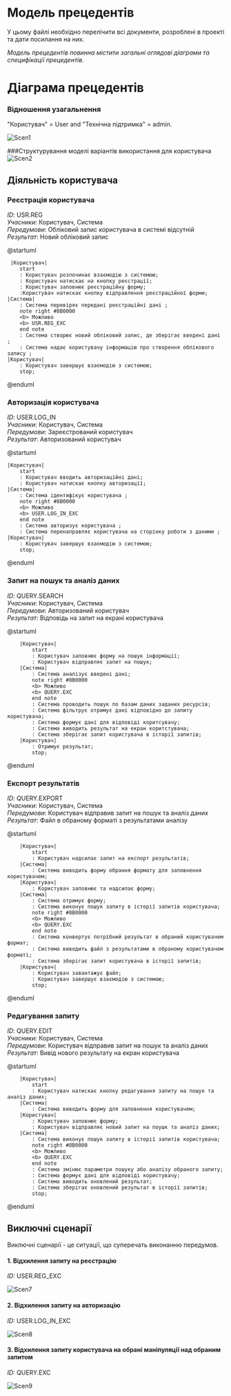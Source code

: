 # Модель прецедентів

У цьому файлі необхідно перелічити всі документи, розроблені в проекті та дати посилання на них.

*Модель прецедентів повинна містити загальні оглядові діаграми та специфікації прецедентів.*

# Діаграма прецедентів

### Відношення узагальнення

"Користувач" = User and "Технічна підтримка" = admin.

![Scen1](https://i.postimg.cc/8CZnCmMY/image.png)

###Структурування моделі варіантів використання для користувача
![Scen2](https://i.postimg.cc/GbLKzsqm/image.png)

## Діяльність користувача

### Реєстрація користувача

*ID*: USR.REG <br>
*Учасники*: Користувач, Система <br>
*Передумови*: Обліковий запис користувача в системі відсутній <br>
*Результат*: Новий обліковий запис <br>

@startuml

     |Користувач|
        start
        : Користувач розпочинає взаємодію з системою;
        : Користувач натискає на кнопку реєстрації;
        : Користувач заповнює реєстраційну форму;
        :Користувач натискає кнопку відправлення реєстраційної форми;
    |Система|
        : Система перевіряє передані реєстраційні дані ;
        note right #8B0000
        <b> Можливо
        <b> USR.REG_EXС
        end note
        : Система створює новий обліковий запис, де зберігає введені дані ;
        : Система надає користувачу інформацію про створення облікового запису ;
    |Користувач|
        : Користувач завершує взаємодію з системою;
        stop;

@enduml


### Авторизація користувача
 
*ID*: USER.LOG_IN <br>
*Учасники*: Користувач, Система <br>
*Передумови*: Зареєстрований користувач <br>
*Результат*: Авторизований користувач <br>

@startuml

    |Користувач|
        start
        : Користувач вводить авторизаційні дані;
        : Користувач натискає кнопку авторизації;
    |Система|
        : Система ідентифікує користувача ;
        note right #8B0000
        <b> Можливо
        <b> USER.LOG_IN_EXC
        end note
        : Система авторизує користувача ;
        : Система перенаправляє користувача на сторінку роботи з даними ;
    |Користувач|
        : Користувач завершує взаємодію з системою;
        stop;

@enduml


### Запит на пошук та аналіз даних <br>

*ID*: QUERY.SEARCH <br>
*Учасники*: Користувач, Система <br>
*Передумови*: Авторизований користувач <br>
*Результат*:  Відповідь на запит на екрані користувача <br>

@startuml

        |Користувач|
            start
            : Користувач заповнює форму на пошук інформації;
            : Користувач відправляє запит на пошук;
        |Система|
            : Система аналізує введені дані;
            note right #8B0000
            <b> Можливо
            <b> QUERY.EXC
            end note
            : Система проводить пошук по базам даних заданих ресурсів;
            : Система фільтрує отримує дані відповідно до запиту користувача;
            : Система формує дані для відповіді коритсувачу;
            : Система виводить результат на екран коритстувача;
            : Система зберігає запит користувача в історії запитів;
        |Користувач|
            : Отримує результат;
            stop;

@enduml

### Експорт результатів <br>

*ID*: QUERY.EXPORT <br>
*Учасники*: Користувач, Система <br>
*Передумови*: Користувач відправив запит на пошук та аналіз даних <br>
*Результат*: Файл в обраному форматі з результатами аналізу <br>

@startuml

        |Користувач|
            start
            : Користувач надсилає запит на експорт результатів;
        |Система|
            : Система виводить форму обрання формату для заповнення користувачем;
        |Користувач|
            : Користувач заповнює та надсилає форму;
        |Система|  
            : Система отримує форму;
            : Система виконує пошук запиту в історії запитів користувача;
            note right #8B0000
            <b> Можливо
            <b> QUERY.EXC
            end note
            : Система конвертує потрібний результат в обраний користувачем формат;
            : Система виводить файл з результатами в обраному користувачем форматі;
            : Система зберігає запит користувача в історії запитів;
        |Користувач|
            : Користувач завантажує файл;
            : Користувач завершує взаємодію з системою;
            stop;
@enduml

### Редагування запиту <br>

*ID*: QUERY.EDIT <br>
*Учасники*: Користувач, Система <br>
*Передумови*: Користувач відправив запит на пошук та аналіз даних <br>
*Результат*:  Вивід нового результату на екран користувача <br>

@startuml

        |Користувач|
            start
            : Користувач натискає кнопку редагування запиту на пошук та аналіз даних;
        |Система|
            : Система виводить форму для заповнення користувачем;
        |Користувач|
            : Користувач заповнює форму;
            : Користувач відправляє новий запит на поушк та аналіз даних;
        |Система|
            : Система виконує пошук запиту в історії запитів користувача;
            note right #8B0000
            <b> Можливо
            <b> QUERY.EXC
            end note
            : Система змінює параметри пошуку або аналізу обраного запиту;
            : Система формує дані для відповіді користувачу;
            : Система виводить оновлений результат;
            : Система зберігає оновлений результат в історії запитів;
            stop;
@enduml

## Виключні сценарії
Виключні сценарії - це ситуації, що суперечать виконанню передумов.

#### 1. Відхилення запиту на реєстрацію
*ID:* USER.REG_EXС

![Scen7](http://www.plantuml.com/plantuml/png/ZLB5GKKn4BodYjH1gg41_8QxkpjKyDsjXPcEc2J0z-S-bjsrOLl32xhSGftRtE4kYiZpSCtO_srvPNPfPU1znk8TUPI5kxF-XWuV_4EBbrP25Tu5gIq13lZ0HsV-dBwZ2ofe8xyshFafeiWeYhB5om5jDm0SvE16SfSAt8hmZjXDlvQWqvIFo9bKfD4LhgxKPnOzlIY5FdILioMjZWIqjkE0wjhub_ke3_n5JJwzeB7hi-GdrUB26PEXx6QmC1-1NqURkxoRdWuzRatBDhqhWtRJEpGSw15v57stU1GZ5VtQUIUAwXDNEJW-ymlE_000)

#### 2. Відхилення запиту на авторизацію
*ID:* USER.LOG_IN_EXC

![Scen8](http://www.plantuml.com/plantuml/png/fPB5MKKn58JtgUBKmQs61l0TxkxkKC6xxjB2J4T4S8UNLVGV-I9sJE42BUUGSvuBN4G8dwjJIfx7-CJWsCIhzO3W03bAj6Yuo2E1Zv0B3e8CFbTumXrFFV7l7Hi9QlXJRqctIFIp1A5-CiTTGulXQ_29z-hYwpTMF4IBM6CNk2Neq9htUgD5ZKhJ6WtO5QxRMwsuKouZVtLgdAApZ4NHU_wNETGlYbAlGzrmmJ9gMy-N_j1nhdzthqlwkl6F9ayDqBJFDMSpjDGZrAOrntxz2OP7FFK0)

#### 3. Відхилення запиту користувача на обрані маніпуляції над обраним запитом
*ID:* QUERY.EXC

![Scen9](http://www.plantuml.com/plantuml/png/lPB5cTqm58Ntha9rnDMaWV0kP0WECsC5XaTcj_2VZkQJFSoiZV0UqZNT-COMZJmo-GeKaXBhxpV7d8xFNzv--d9k_yQmIynGFXabiLOC4s9QCWM6cjZGaCWZfjQQeUeNj0efDQy_MjDwzv3XkQTaLEUGQAXSvqJZOQ-FaKNxTb7DdW9vjbhX1ItkkMSNAvR8D4zgrTYAcX653K6UNIcmShiuPix1ARm9qEAHqZ0awujQ6bAjCRGkA1bHKslUw7_tgZ7zhNwJdRizpzNbyxJid7jyi7Dpa3UQe9NtIXREntrxArnqiavCoaYU_lLUKeki5IgRlzOqvrxeyFSVNES8)
